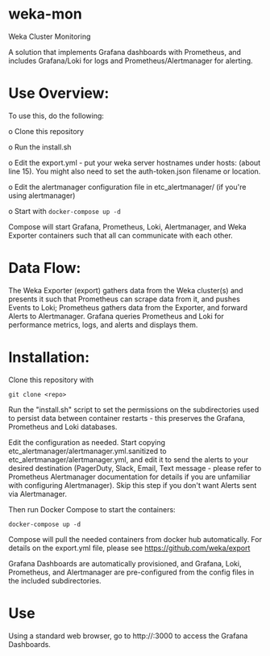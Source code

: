 # weka-mon
Weka Cluster Monitoring


A solution that implements Grafana dashboards with Prometheus, and includes Grafana/Loki for logs and Prometheus/Alertmanager for alerting.

# Use Overview:  

To use this, do the following:

o Clone this repository

o Run the install.sh

o Edit the export.yml - put your weka server hostnames under hosts: (about line 15). You might also need to set the auth-token.json filename or location.

o Edit the alertmanager configuration file in etc_alertmanager/ (if you're using alertmanager)

o Start with `docker-compose up -d`


Compose will start Grafana, Prometheus, Loki, Alertmanager, and Weka Exporter containers such that all can communicate with each other.

# Data Flow:

The Weka Exporter (export) gathers data from the Weka cluster(s) and presents it such that Prometheus can scrape data from it, and pushes Events to Loki; 
Prometheus gathers data from the Exporter, and forward Alerts to Alertmanager.
Grafana queries Prometheus and Loki for performance metrics, logs, and alerts and displays them.

# Installation:

Clone this repository with 
```
git clone <repo>
```

Run the "install.sh" script to set the permissions on the subdirectories used to persist data between container restarts - this preserves the Grafana, Prometheus and Loki databases.

Edit the configuration as needed.  Start copying etc_alertmanager/alertmanager.yml.sanitized to etc_alertmanager/alertmanager.yml, and edit it to send the alerts to your desired destination (PagerDuty, Slack, Email, Text message - please refer to Prometheus Alertmanager documentation for details if you are unfamiliar with configuring Alertmanager).  Skip this step if you don't want Alerts sent via Alertmanager.

Then run Docker Compose to start the containers:
```
docker-compose up -d
```

Compose will pull the needed containers from docker hub automatically.  For details on the export.yml file, please see https://github.com/weka/export

Grafana Dashboards are automatically provisioned, and Grafana, Loki, Prometheus, and Alertmanager are pre-configured from the config files in the included subdirectories.

# Use

Using a standard web browser, go to http://<this server>:3000 to access the Grafana Dashboards.

